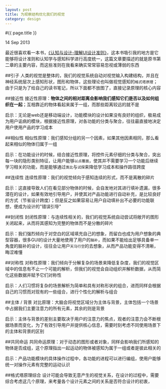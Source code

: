 ```yaml
---
layout: post
title: 为观察结构优化我们的视觉
category: design
---
```


#{{ page.title }}

<p class="meta">14 Sep 2013</p>

最近很喜欢看一本书，[《认知与设计-理解UI设计准则》](http://book.douban.com/subject/6792322/)，这本书吸引我的地方是它能够将设计准则和认知学与感知科学进行高度统一，这篇文章要描述的就是原书第二章的主要内容，而这些准则在我看来确实常常容易忽视或薄弱的东西

##引子
人类的视觉是整体的，我们的视觉系统自动对视觉输入构建结构，并且在神经系统层次上感知形状，图形和物体，这些理论也叫做视觉感知的`格式塔原理`；由于只是为了给自己的读书笔记，所以下面都不放图了，直接记录原理的核心内容

##接近性
接近性原理：**物体之间的相对距离会影响我们感知它们是否以及如何组织在一起**；互相靠近的物体看起来属于一组，而那些距离较远的就不是

启示：无论是web还是移动端设计，功能模块的设计如果没有良好的组织，极易成为用户诟病的模块，根据接近性原理，对各功能的分类与聚合，往往最直接地决定用户使用产品的学习成本

##相似性
相似性原理：我们感知分组的另一个因素，如果其他因素相同，那么看起来相似的物体归属于一组

启示：在功能设计的时候，结合接近性原理，将控件元素仔细的分类与聚合，突出每一块的隐形类别特征，让用户能够`以点覆面`，使其并不需要学习一个功能后继续学习相关的功能，而是能够通过`类比`与`试探`来降低学习成本和操作路径跨度

##连续性
连续性原理：我们的视觉倾向于感知连续的形式，而不是离散的碎片

启示：这直接导致人们在看见部分物体的时候，会自发地对其进行填补遗漏，很多潜在的设计，如果有效地引导用户，并使其对产品功能进行自动补充，是比较良好的方式（节省设计跨度）；但是反之如果容易让用户自动填补出不必要的功能联想，便成为设计的"错误引导"

##封闭性
封闭性原理：与连续性相关的，我们的视觉系统自动尝试将敞开的图形关闭起来，从而将其感知为完整的物体而不是分散的碎片

启示：我们强烈倾向于对空白的区域填充自己的想象，而留白也成为用户想象的典型容器，很多GUI的设计大量地使用了用户的`脑补`，而如果不能给出足够具备单一角度的脑补的设计，往往会让用户`天马行空`的去想象，从而产品功能变得不清晰，晦涩难懂

##对称性
对称性原理：我们倾向于分解复杂的场景来降低复杂度，我们的视觉区域中的信息有不止一个可能的解析，但我们的视觉会自动组织并解析数据，从而简化这些数据并赋予它们对称性

启示：人们习惯将复杂的场景解析为简单和具有对称形状的组合，进而同样会根据自己的习惯而对现有的一些组合，进行个性化的解析与组合

##主体 / 背景
对比原理：大脑会将视觉区域分为主体与背景，主体包括一个场景中占据我们主要注意力的所有元素，其余的则是背景

启示：主体与背景的差别主要取决于用户的注意力的焦点，观者的注意力会不断根据场景而变化，为了有效引导用户并提供核心信息，需要时刻考虑不同使用场景下的主体和背景的区别

##共同命运
共同命运原理：对于动态的图形或者对象，同样会影响我们所感知的物体是否成组，这个原理指出一起运动的物体被感知为属于一组或者是彼此相关的

启示：产品功能模块的具体操作过程中，各功能的进程可以进行编组，使用户能够统一对操作元素有完整的运动认识

##格式塔原理综合
设计可能会导致无意产生的视觉关系，在设计的过程中，需要综合考虑这几个原理，来考量各个设计元素之间的关系是否符合设计的初衷，














